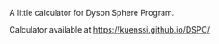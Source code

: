 A little calculator for Dyson Sphere Program.

Calculator available at https://kuenssi.github.io/DSPC/
